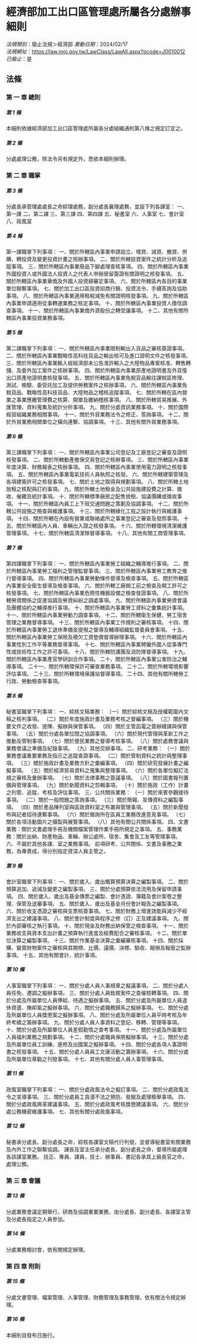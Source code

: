 # 經濟部加工出口區管理處所屬各分處辦事細則

*法規類別*：廢止法規＞經濟部
*異動日期*：2024/02/17  
*法規網址*：https://law.moj.gov.tw/LawClass/LawAll.aspx?pcode=J0010012
*已廢止*：是


## 法條
### 第 一 章 總則

##### 第 1 條
本細則依據經濟部加工出口區管理處所屬各分處組織通則第八條之規定訂定之。

##### 第 2 條
分處處理公務，除法令另有規定外，悉依本細則辦理。

### 第 二 章 職掌

##### 第 3 條
分處長承管理處處長之命綜理處務，副分處長襄理處務，並設下列各課室：
一、第一課
二、第二課
三、第三課
四、第四課
五、秘書室
六、人事室
七、會計室
八、政風室

##### 第 4 條
第一課職掌下列事項：
一、關於所轄區內事業申請設立、增資、減資、撤資、併購、轉投資及變更投資計畫之核辦事項。
二、關於所轄投資案件之統計分析及追蹤事項。
三、關於所轄區內事業廢品下腳處理查核事項。
四、關於所轄區內事業外國投資人或外國法人投資人之代表人申辦居留簽證有關證明之核發事項。
五、關於所轄區內事業華僑及外國人投資額審定事項。
六、關於所轄區內各目的事業單位聯繫事項。
七、關於加工出口區投資招商行銷、投資法令、手續答詢及協助事項。
八、關於所轄區內事業適用租稅減免有關證明核發事項。
九、關於所轄區內事業申請適用從事轉運業務之核定事項。
十、關於所轄區內事業投資人徵信調查事項。
十一、關於所轄區內事業僑外資股份之轉受讓事項。
十二、其他有關所轄區內事業投資業務事項。

##### 第 5 條
第二課職掌下列事項：
一、關於所轄區內事業限制輸出入貨品之審核簽證事項。
二、關於所轄區內事業戰略性高科技貨品之輸出核可及進口證明文件之核發事項。
三、關於所轄區內事業輸入經經濟部未公告准許輸入之大陸物品專案核准、轉售轉儲、及委外加工案件之核辦事項。
四、關於所轄區內事業原產地證明書及外貨復出口原產地證明書核發事項。
五、關於所轄區內事業免稅貨品輸往課稅區修理、測試、檢驗、委受託加工及提供勞務案件之核辦事項。
六、關於所轄區內事業免稅貨品、戰略性高科技貨品、大陸物品之稽核追蹤事項。
七、關於所轄在區內營業之事業應繳管理費之核算、開單及繳納稽核事項。
八、關於所轄貿易推展、外匯管理、資料蒐集及統計分析事項。
九、關於分處資訊業務事項。
十、關於國際經貿組織業務相關事項。
十一、關於外貿業務法令之修正、答詢事項。
十二、關於外貿業務相關單位之橫向連繫、協調事項。
十三、其他有關外貿業務事項。

##### 第 6 條
第三課職掌下列事項：
一、關於所轄區內事業公司登記及工廠登記之審查及證照核發事項。
二、關於所轄動產擔保交易登記之核辦事項。
三、關於所轄區內事業年度決算、財務報表之核辦事項。
四、關於所轄區內事業使用電力證明之核發事項。
五、關於所轄區內事業電氣技術人員執照之核發。
六、關於所轄建築管理及各項建築許可之核發事項。
七、關於土地之取得與規劃事項。
八、關於所轄土地放租之核配與訂約事項。
九、關於所轄土地租金及公共設施建設費之計算、徵收、催繳及統計事項。
十、關於所轄標準廠房之配售放租、協議價購或徵收事項。
十一、關於所轄區內員工上下班交通問題之策劃及協調事項。
十二、關於所轄公共設施之檢查與維護事項。
十三、關於所轄綠化工程之設計執行與維護事項。
十四、關於所轄在內設有營業或聯絡處所之事業登記之審查及發照事項。
十五、關於所轄區內人員、車輛出入證之核發事項。
十六、關於所轄環境清潔維護管理事項。
十七、關於所轄區清潔隊督導事項。
十八、其他有關工商管理事項。

##### 第 7 條
第四課職掌下列事項：
一、關於所轄區內事業勞工組織之輔導推行事項。
二、關於所轄區內事業勞工福利之管理監督事項。
三、關於所轄區內事業勞工教育之推行督導事項。
四、關於所轄區內事業勞動條件督導及檢查事項。
五、關於所轄區內事業安全衛生督導及檢查事項。
六、關於所轄工廠開工前之檢查及開工許可之核發事項。
七、關於所轄區內事業危險性機器設備之檢查發證事項。
八、關於所轄勞資關係之促進協調及勞資糾紛之調處事項。
九、關於所轄區內事業勞資會議及團體協約之輔導推行事項。
十、關於所轄區內事業勞工資料之彙集統計事項。
十一、關於所轄區內事業勞動力調查事項。
十二、關於所轄衛生保健、勞工宿舍管理之業務督導事項。
十三、關於所轄區內事業工作規則之審核事項。
十四、關於所轄區內事業勞工退休準備金提撥之督導及輔導組織監督委員會事項。
十五、關於所轄區內事業勞工保險及積欠工資墊償督導辦理事項。
十六、關於所轄區內事業性別工作平等業務督導事項。
十七、關於所轄區內事業聘僱外國人從事專門性或技術性工作之許可事項。
十八、關於所轄防護團及消防隊督導事項。
十九、關於所轄區內事業產官學研訓合作事項。
二十、關於所轄區內事業公害防治之輔導事項。
二十一、關於所轄環保許可審查業務事項。
二十二、關於所轄環境影響評估事項。
二十三、關於所轄環境保護站督導事項。
二十四、其他有關所轄勞工行政、勞動檢查等事項。

##### 第 8 條
秘書室職掌下列事項：
一、綜核文稿業務：
（一）關於綜核文稿及授權範圍內文稿之核判事項。
（二）關於年度施政計畫及業務考核之督編事項。
（三）關於機要文件之收發、提陳、擬辦與保管事項。
（四）關於主管函電之簽辦繕譯與保管事項。
（五）關於分處各單位間之協調事項。
（六）關於現代管理與革新工作之推動及管制事項。
（七）關於便民業務之督導考核事項。
（八）關於處務會議與業務會議之準備及紀錄事項。
（九）其他交辦事項。
二、研考業務：
（一）關於業務會議重要業務及指示之追蹤查證事項。
（二）關於管制資料之統計與整理事項。
（三）關於施政計畫及業務方針之彙編事項。
（四）關於研究發展計畫之編擬事項。
（五）關於經濟貿易資料之蒐集與整理事項。
（六）關於各單位擬訂法規之審核及彙辦事項。
（七）關於法律事務之簽議事項。
（八）關於圖書報刊置備與管理事項。
（九）關於新聞資料之剪輯事項。
（十）關於施政（工作）計畫之列管、追蹤、考核及評估事項。
三、公共關係業務：
（一）關於來賓參觀接待事項。
（二）關於一般問題之答詢事項。
（三）關於簡報、宣傳資料之編製事項。
（四）關於產品陳列室與區政資料室之布置與管理事項。
（五）關於新聞發布與記者招待連繫事項。
（六）關於徵詢所在區員工業務改進意見事項。
（七）關於各項活動圖片之攝製與展覽事項。
（八）其他有關公共關係事項。
四、文書業務：關於文書處理手冊及機關檔案管理作業手冊所規定之事項。
五、事務業務：關於出納、財產物品、車輛、辦公處所、宿舍、集會及工友等管理事項。
六、不屬於其他各課、室之業務事項。
前項研考、公共關係、文書及事務之業務，為專責成，得分別指定資深人員主管之。

##### 第 9 條
會計室職掌下列事項：
一、關於歲入、歲出概算預算決算之編製事項。
二、關於預算追加、追減及變更之編製事項。
三、關於分處預算依法流用及保留申請事項。
四、關於歲入、歲出及基金傳票之編製、會計憑證、簿籍及會計案卷之整理、保管及送審事項。
五、關於歲入、歲出及基金月份會計報告之編製事項。
六、關於收支憑證之審核與支票核簽事項。
七、關於財務上增進效能與減少不經濟支出之建議事項。
八、關於會計制度與程序之修（訂）正及建議事項。
九、關於內部審核之執行事項。
十、關於現金及財務出納保管之檢查事項。
十一、關於業務收支與資本支出計畫之預算執行進度及經費配合之審核事項。
十二、關於單位決算之編製事項。
十三、關於作業基金決算之彙編審核事項。
十四、關於採購、變賣財物案件之審核與其開標、比價、議價、決標、驗收、報損及報廢之監辦事項。
十五、其他有關會計、統計事項。

##### 第 10 條
人事室職掌下列事項：
一、關於分處人員人事規章之擬議事項。
二、關於分處人員任免、遷調之擬辦事項。
三、關於分處人員銓敘案件之查催核轉事項。
四、關於分處及所屬單位人員俸給、待遇之擬辦事項。
五、關於分處及所屬單位人員退休資遣、撫卹案之擬辦事項。
六、關於分處職務歸系之擬辦事項。
七、關於分處及所屬單位人員獎懲案之擬辦事項。
八、關於分處及所屬單位人員平時考核及年終考績之籌辦事項。
九、關於分處人員人事資料之登記、移轉、管理等事項。
十、關於分處及所屬單位人員差假勤惰之查考事項。
十一、關於分處及所屬單位人員福利業務之規劃事項。
十二、關於分處職員保險擬辦事項。
十三、關於分處及所屬單位員工訓練、進修及出國案之擬辦事項。
十四、關於分處各項人事證明書之核發事項。
十五、關於分處人員員工文康活動之籌辦事項。
十六、關於分處及所屬單位章戳之刊發事項。
十七、其他有關分處人員人事管理事項。

##### 第 11 條
政風室職掌下列事項：
一、關於分處政風法令之擬訂事項。
二、關於分處政風法令之宣導事項。
三、關於分處員工貪瀆不法之預防、發掘及處理檢舉事項。
四、關於分處政風興革建議事項。
五、關於分處政風考核獎懲建議事項。
六、關於分處公務機密維護事項。
七、其他有關分處政風事項。

##### 第 12 條
秘書承分處長、副分處長之命，綜核各課室文稿代行判發，並督導秘書室有關業務及內外工作之聯繫協調。
課長及室主任承分處長、副分處長之命，督導所屬處理各該課室業務。
技正、專員、課員、技士、辦事員、書記各承其上級長官之命，處理公務。

### 第 三 章 會議

##### 第 13 條
分處業務會議定期舉行，研商及協調重要業務，由分處長、副分處長、各課室主管及分處長指定之人員參加。

##### 第 14 條
分處業務檢討會，依有關規定辦理。

### 第 四 章 附則

##### 第 15 條
分處文書管理、檔案管理、人事管理、財務管理及事務管理，依有關法令規定辦理。

##### 第 16 條
本細則自發布日施行。


